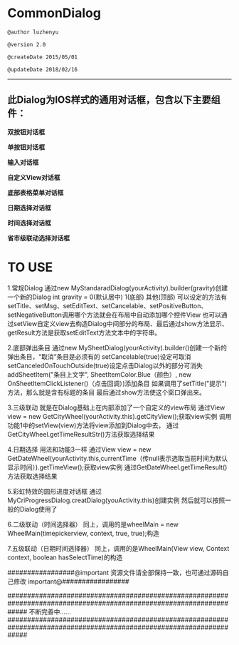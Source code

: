 # CommonDialog
`@author luzhenyu`

`@version 2.0`

`@createDate 2015/05/01`

`@updateDate 2018/02/16`

------------
此Dialog为IOS样式的通用对话框，包含以下主要组件：
------------

__双按钮对话框__

__单按钮对话框__

__输入对话框__

__自定义View对话框__

__底部表格菜单对话框__

__日期选择对话框__

__时间选择对话框__

__省市级联动选择对话框__

# TO USE

1.常规Dialog
通过new MyStandaradDialog(yourActivity).builder(gravity)创建一个新的Dialog
int gravity = 0(默认居中) 1(底部) 其他(顶部)
可以设定的方法有setTitle、setMsg、setEditText、setCancelable、setPositiveButton、setNegativeButton调用哪个方法就会在布局中自动添加哪个控件View
也可以通过setView自定义view去构造Dialog中间部分的布局、最后通过show方法显示、getResult方法是获取setEditText方法文本中的字符串。

2.底部弹出条目
通过new MySheetDialog(yourActivity).builder()创建一个新的弹出条目，“取消”条目是必须有的
setCancelable(true)设定可取消
setCanceledOnTouchOutside(true)设定点击Dialog以外的部分可消失
addSheetItem("条目上文字", SheetItemColor.Blue（颜色）, new OnSheetItemClickListener()（点击回调）)添加条目
如果调用了setTitle("提示")方法，那么就是含有标题的条目
最后通过show方法使这个窗口弹出来。

3.三级联动
就是在Dialog基础上在内部添加了一个自定义的view布局
通过View view = new GetCityWheel(yourActivity.this).getCityView();获取view实例
调用功能1中的setView(view)方法将view添加到Dialog中去，
通过GetCityWheel.getTimeResultStr()方法获取选择结果

4.日期选择
用法和功能3一样
通过View view = new GetDateWheel(yourActivity.this,currentTime（传null表示选取当前时间为默认显示时间）).getTimeView();获取view实例
通过GetDateWheel.getTimeResult()方法获取选择结果

5.彩虹特效的圆形进度对话框
通过MyCriProgressDialog.creatDialog(youActivity.this)创建实例 然后就可以按照一般的Dialog使用了

6.二级联动（时间选择器）
同上，调用的是wheelMain = new WheelMain(timepickerview, context, true, true);构造

7.五级联动（日期时间选择器）
同上，调用的是WheelMain(View view, Context context, boolean hasSelectTime)的构造



#################@important     资源文件请全部保持一致，也可通过源码自己修改     important@#################


#####################################################################################################################
						不断完善中......
#####################################################################################################################